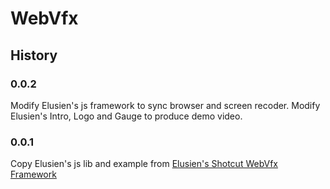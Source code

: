 # WebVfx

## History

### 0.0.2
Modify Elusien's js framework to sync browser and screen recoder. 
Modify Elusien's Intro, Logo and  Gauge to produce demo video.

### 0.0.1

Copy Elusien's js lib and example from [Elusien's Shotcut WebVfx Framework](https://elusien.co.uk/shotcut/webvfx/index.php) 
